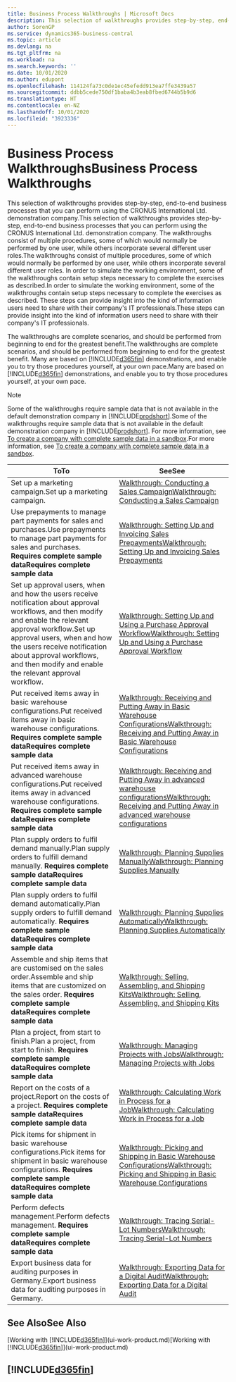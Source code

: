 ```yaml
---
title: Business Process Walkthroughs | Microsoft Docs
description: This selection of walkthroughs provides step-by-step, end-to-end business processes that you can perform using the CRONUS International Ltd. demonstration company.
author: SorenGP
ms.service: dynamics365-business-central
ms.topic: article
ms.devlang: na
ms.tgt_pltfrm: na
ms.workload: na
ms.search.keywords: ''
ms.date: 10/01/2020
ms.author: edupont
ms.openlocfilehash: 114124fa73c0de1ec45efedd913ea7ffe3439a57
ms.sourcegitcommit: ddbb5cede750df1baba4b3eab8fbed6744b5b9d6
ms.translationtype: HT
ms.contentlocale: en-NZ
ms.lasthandoff: 10/01/2020
ms.locfileid: "3923336"
---
```

# <a name="business-process-walkthroughs"></a><span data-ttu-id="ad514-103">Business Process Walkthroughs</span><span class="sxs-lookup"><span data-stu-id="ad514-103">Business Process Walkthroughs</span></span>

<span data-ttu-id="ad514-104">This selection of walkthroughs provides step-by-step, end-to-end business processes that you can perform using the CRONUS International Ltd. demonstration company.</span><span class="sxs-lookup"><span data-stu-id="ad514-104">This selection of walkthroughs provides step-by-step, end-to-end business processes that you can perform using the CRONUS International Ltd. demonstration company.</span></span> <span data-ttu-id="ad514-105">The walkthroughs consist of multiple procedures, some of which would normally be performed by one user, while others incorporate several different user roles.</span><span class="sxs-lookup"><span data-stu-id="ad514-105">The walkthroughs consist of multiple procedures, some of which would normally be performed by one user, while others incorporate several different user roles.</span></span> <span data-ttu-id="ad514-106">In order to simulate the working environment, some of the walkthroughs contain setup steps necessary to complete the exercises as described.</span><span class="sxs-lookup"><span data-stu-id="ad514-106">In order to simulate the working environment, some of the walkthroughs contain setup steps necessary to complete the exercises as described.</span></span> <span data-ttu-id="ad514-107">These steps can provide insight into the kind of information users need to share with their company's IT professionals.</span><span class="sxs-lookup"><span data-stu-id="ad514-107">These steps can provide insight into the kind of information users need to share with their company's IT professionals.</span></span>  

 <span data-ttu-id="ad514-108">The walkthroughs are complete scenarios, and should be performed from beginning to end for the greatest benefit.</span><span class="sxs-lookup"><span data-stu-id="ad514-108">The walkthroughs are complete scenarios, and should be performed from beginning to end for the greatest benefit.</span></span> <span data-ttu-id="ad514-109">Many are based on [!INCLUDE[d365fin](includes/d365fin_md.md)] demonstrations, and enable you to try those procedures yourself, at your own pace.</span><span class="sxs-lookup"><span data-stu-id="ad514-109">Many are based on [!INCLUDE[d365fin](includes/d365fin_md.md)] demonstrations, and enable you to try those procedures yourself, at your own pace.</span></span>  

> [!NOTE]
> <span data-ttu-id="ad514-110">Some of the walkthroughs require sample data that is not available in the default demonstration company in [!INCLUDE[prodshort](includes/prodshort.md)].</span><span class="sxs-lookup"><span data-stu-id="ad514-110">Some of the walkthroughs require sample data that is not available in the default demonstration company in [!INCLUDE[prodshort](includes/prodshort.md)].</span></span> <span data-ttu-id="ad514-111">For more information, see [To create a company with complete sample data in a sandbox](across-how-create-sandbox-environment.md#to-create-a-company-with-complete-sample-data-in-a-sandbox).</span><span class="sxs-lookup"><span data-stu-id="ad514-111">For more information, see [To create a company with complete sample data in a sandbox](across-how-create-sandbox-environment.md#to-create-a-company-with-complete-sample-data-in-a-sandbox).</span></span>

|<span data-ttu-id="ad514-112">To</span><span class="sxs-lookup"><span data-stu-id="ad514-112">To</span></span>|<span data-ttu-id="ad514-113">See</span><span class="sxs-lookup"><span data-stu-id="ad514-113">See</span></span>|  
|--------|---------|  
|<span data-ttu-id="ad514-114">Set up a marketing campaign.</span><span class="sxs-lookup"><span data-stu-id="ad514-114">Set up a marketing campaign.</span></span>|[<span data-ttu-id="ad514-115">Walkthrough: Conducting a Sales Campaign</span><span class="sxs-lookup"><span data-stu-id="ad514-115">Walkthrough: Conducting a Sales Campaign</span></span>](walkthrough-conducting-a-sales-campaign.md)|  
|<span data-ttu-id="ad514-116">Use prepayments to manage part payments for sales and purchases.</span><span class="sxs-lookup"><span data-stu-id="ad514-116">Use prepayments to manage part payments for sales and purchases.</span></span> <span data-ttu-id="ad514-117">**Requires complete sample data**</span><span class="sxs-lookup"><span data-stu-id="ad514-117">**Requires complete sample data**</span></span> |[<span data-ttu-id="ad514-118">Walkthrough: Setting Up and Invoicing Sales Prepayments</span><span class="sxs-lookup"><span data-stu-id="ad514-118">Walkthrough: Setting Up and Invoicing Sales Prepayments</span></span>](walkthrough-setting-up-and-invoicing-sales-prepayments.md)|  
|<span data-ttu-id="ad514-119">Set up approval users, when and how the users receive notification about approval workflows, and then modify and enable the relevant approval workflow.</span><span class="sxs-lookup"><span data-stu-id="ad514-119">Set up approval users, when and how the users receive notification about approval workflows, and then modify and enable the relevant approval workflow.</span></span>|[<span data-ttu-id="ad514-120">Walkthrough: Setting Up and Using a Purchase Approval Workflow</span><span class="sxs-lookup"><span data-stu-id="ad514-120">Walkthrough: Setting Up and Using a Purchase Approval Workflow</span></span>](walkthrough-setting-up-and-using-a-purchase-approval-workflow.md)|  
|<span data-ttu-id="ad514-121">Put received items away in basic warehouse configurations.</span><span class="sxs-lookup"><span data-stu-id="ad514-121">Put received items away in basic warehouse configurations.</span></span> <span data-ttu-id="ad514-122">**Requires complete sample data**</span><span class="sxs-lookup"><span data-stu-id="ad514-122">**Requires complete sample data**</span></span>|[<span data-ttu-id="ad514-123">Walkthrough: Receiving and Putting Away in Basic Warehouse Configurations</span><span class="sxs-lookup"><span data-stu-id="ad514-123">Walkthrough: Receiving and Putting Away in Basic Warehouse Configurations</span></span>](walkthrough-receiving-and-putting-away-in-basic-warehousing.md)|  
|<span data-ttu-id="ad514-124">Put received items away in advanced warehouse configurations.</span><span class="sxs-lookup"><span data-stu-id="ad514-124">Put received items away in advanced warehouse configurations.</span></span> <span data-ttu-id="ad514-125">**Requires complete sample data**</span><span class="sxs-lookup"><span data-stu-id="ad514-125">**Requires complete sample data**</span></span>|[<span data-ttu-id="ad514-126">Walkthrough: Receiving and Putting Away in advanced warehouse configurations</span><span class="sxs-lookup"><span data-stu-id="ad514-126">Walkthrough: Receiving and Putting Away in advanced warehouse configurations</span></span>](walkthrough-receiving-and-putting-away-in-advanced-warehousing.md)|  
|<span data-ttu-id="ad514-127">Plan supply orders to fulfil demand manually.</span><span class="sxs-lookup"><span data-stu-id="ad514-127">Plan supply orders to fulfill demand manually.</span></span> <span data-ttu-id="ad514-128">**Requires complete sample data**</span><span class="sxs-lookup"><span data-stu-id="ad514-128">**Requires complete sample data**</span></span>|[<span data-ttu-id="ad514-129">Walkthrough: Planning Supplies Manually</span><span class="sxs-lookup"><span data-stu-id="ad514-129">Walkthrough: Planning Supplies Manually</span></span>](walkthrough-planning-supplies-manually.md)|  
|<span data-ttu-id="ad514-130">Plan supply orders to fulfil demand automatically.</span><span class="sxs-lookup"><span data-stu-id="ad514-130">Plan supply orders to fulfill demand automatically.</span></span> <span data-ttu-id="ad514-131">**Requires complete sample data**</span><span class="sxs-lookup"><span data-stu-id="ad514-131">**Requires complete sample data**</span></span>|[<span data-ttu-id="ad514-132">Walkthrough: Planning Supplies Automatically</span><span class="sxs-lookup"><span data-stu-id="ad514-132">Walkthrough: Planning Supplies Automatically</span></span>](walkthrough-planning-supplies-automatically.md)|  
|<span data-ttu-id="ad514-133">Assemble and ship items that are customised on the sales order.</span><span class="sxs-lookup"><span data-stu-id="ad514-133">Assemble and ship items that are customized on the sales order.</span></span> <span data-ttu-id="ad514-134">**Requires complete sample data**</span><span class="sxs-lookup"><span data-stu-id="ad514-134">**Requires complete sample data**</span></span>|[<span data-ttu-id="ad514-135">Walkthrough: Selling, Assembling, and Shipping Kits</span><span class="sxs-lookup"><span data-stu-id="ad514-135">Walkthrough: Selling, Assembling, and Shipping Kits</span></span>](walkthrough-selling-assembling-and-shipping-kits.md)|  
|<span data-ttu-id="ad514-136">Plan a project, from start to finish.</span><span class="sxs-lookup"><span data-stu-id="ad514-136">Plan a project, from start to finish.</span></span> <span data-ttu-id="ad514-137">**Requires complete sample data**</span><span class="sxs-lookup"><span data-stu-id="ad514-137">**Requires complete sample data**</span></span>|[<span data-ttu-id="ad514-138">Walkthrough: Managing Projects with Jobs</span><span class="sxs-lookup"><span data-stu-id="ad514-138">Walkthrough: Managing Projects with Jobs</span></span>](walkthrough-managing-projects-with-jobs.md)|  
|<span data-ttu-id="ad514-139">Report on the costs of a project.</span><span class="sxs-lookup"><span data-stu-id="ad514-139">Report on the costs of a project.</span></span> <span data-ttu-id="ad514-140">**Requires complete sample data**</span><span class="sxs-lookup"><span data-stu-id="ad514-140">**Requires complete sample data**</span></span>|[<span data-ttu-id="ad514-141">Walkthrough: Calculating Work in Process for a Job</span><span class="sxs-lookup"><span data-stu-id="ad514-141">Walkthrough: Calculating Work in Process for a Job</span></span>](walkthrough-calculating-work-in-process-for-a-job.md)|  
|<span data-ttu-id="ad514-142">Pick items for shipment in basic warehouse configurations.</span><span class="sxs-lookup"><span data-stu-id="ad514-142">Pick items for shipment in basic warehouse configurations.</span></span> <span data-ttu-id="ad514-143">**Requires complete sample data**</span><span class="sxs-lookup"><span data-stu-id="ad514-143">**Requires complete sample data**</span></span>|[<span data-ttu-id="ad514-144">Walkthrough: Picking and Shipping in Basic Warehouse Configurations</span><span class="sxs-lookup"><span data-stu-id="ad514-144">Walkthrough: Picking and Shipping in Basic Warehouse Configurations</span></span>](walkthrough-picking-and-shipping-in-basic-warehousing.md)|  
|<span data-ttu-id="ad514-145">Perform defects management.</span><span class="sxs-lookup"><span data-stu-id="ad514-145">Perform defects management.</span></span> <span data-ttu-id="ad514-146">**Requires complete sample data**</span><span class="sxs-lookup"><span data-stu-id="ad514-146">**Requires complete sample data**</span></span>|[<span data-ttu-id="ad514-147">Walkthrough: Tracing Serial-Lot Numbers</span><span class="sxs-lookup"><span data-stu-id="ad514-147">Walkthrough: Tracing Serial-Lot Numbers</span></span>](walkthrough-tracing-serial-lot-numbers.md)|
|<span data-ttu-id="ad514-148">Export business data for auditing purposes in Germany.</span><span class="sxs-lookup"><span data-stu-id="ad514-148">Export business data for auditing purposes in Germany.</span></span>|[<span data-ttu-id="ad514-149">Walkthrough: Exporting Data for a Digital Audit</span><span class="sxs-lookup"><span data-stu-id="ad514-149">Walkthrough: Exporting Data for a Digital Audit</span></span>](LocalFunctionality/Germany/walkthrough-exporting-data-for-a-digital-audit.md)|

## <a name="see-also"></a><span data-ttu-id="ad514-150">See Also</span><span class="sxs-lookup"><span data-stu-id="ad514-150">See Also</span></span>

<span data-ttu-id="ad514-151">[Working with [!INCLUDE[d365fin](includes/d365fin_md.md)]](ui-work-product.md)</span><span class="sxs-lookup"><span data-stu-id="ad514-151">[Working with [!INCLUDE[d365fin](includes/d365fin_md.md)]](ui-work-product.md)</span></span>  

## [!INCLUDE[d365fin](includes/free_trial_md.md)]  
